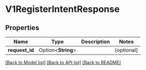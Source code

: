 # V1RegisterIntentResponse

## Properties

| Name           | Type               | Description | Notes      |
| -------------- | ------------------ | ----------- | ---------- |
| **request_id** | Option<**String**> |             | [optional] |

[[Back to Model list]](../README.md#documentation-for-models) [[Back to API list]](../README.md#documentation-for-api-endpoints) [[Back to README]](../README.md)
